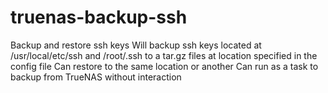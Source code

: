 # truenas-backup-ssh
Backup and restore ssh keys
Will backup ssh keys located at /usr/local/etc/ssh and /root/.ssh to a tar.gz files at location specified in the config file
Can restore to the same location or another
Can run as a task to backup from TrueNAS without interaction
